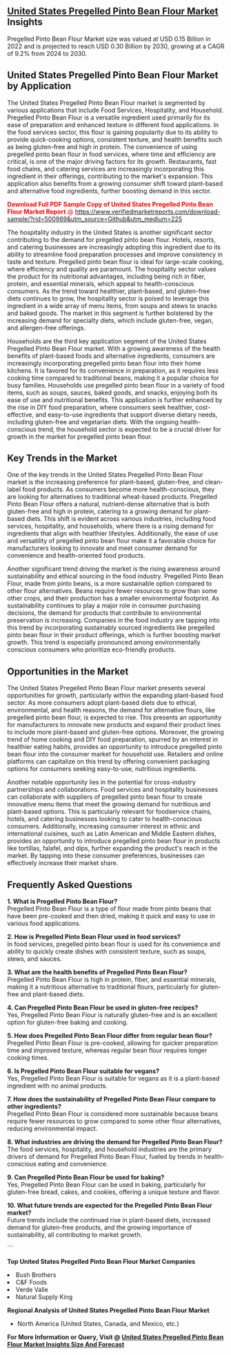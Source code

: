 <h2><a href="https://www.verifiedmarketreports.com/download-sample/?rid=500989&amp;utm_source=Github&amp;utm_medium=225" target="_blank">United States Pregelled Pinto Bean Flour Market</a> Insights</h2><p>Pregelled Pinto Bean Flour Market size was valued at USD 0.15 Billion in 2022 and is projected to reach USD 0.30 Billion by 2030, growing at a CAGR of 9.2% from 2024 to 2030.</p><p> <h2>United States Pregelled Pinto Bean Flour Market by Application</h2> <p>The United States Pregelled Pinto Bean Flour market is segmented by various applications that include Food Services, Hospitality, and Household. Pregelled Pinto Bean Flour is a versatile ingredient used primarily for its ease of preparation and enhanced texture in different food applications. In the food services sector, this flour is gaining popularity due to its ability to provide quick-cooking options, consistent texture, and health benefits such as being gluten-free and high in protein. The convenience of using pregelled pinto bean flour in food services, where time and efficiency are critical, is one of the major driving factors for its growth. Restaurants, fast food chains, and catering services are increasingly incorporating this ingredient in their offerings, contributing to the market's expansion. This application also benefits from a growing consumer shift toward plant-based and alternative food ingredients, further boosting demand in this sector. <p><span class=""><span style="color: #ff0000;"><strong>Download Full PDF Sample Copy of United States Pregelled Pinto Bean Flour Market Report</strong> @ </span><a href="https://www.verifiedmarketreports.com/download-sample/?rid=500989&amp;utm_source=Github&amp;utm_medium=225" target="_blank">https://www.verifiedmarketreports.com/download-sample/?rid=500989&amp;utm_source=Github&amp;utm_medium=225</a></span></p> </p> <p>The hospitality industry in the United States is another significant sector contributing to the demand for pregelled pinto bean flour. Hotels, resorts, and catering businesses are increasingly adopting this ingredient due to its ability to streamline food preparation processes and improve consistency in taste and texture. Pregelled pinto bean flour is ideal for large-scale cooking, where efficiency and quality are paramount. The hospitality sector values the product for its nutritional advantages, including being rich in fiber, protein, and essential minerals, which appeal to health-conscious consumers. As the trend toward healthier, plant-based, and gluten-free diets continues to grow, the hospitality sector is poised to leverage this ingredient in a wide array of menu items, from soups and stews to snacks and baked goods. The market in this segment is further bolstered by the increasing demand for specialty diets, which include gluten-free, vegan, and allergen-free offerings. </p> <p>Households are the third key application segment of the United States Pregelled Pinto Bean Flour market. With a growing awareness of the health benefits of plant-based foods and alternative ingredients, consumers are increasingly incorporating pregelled pinto bean flour into their home kitchens. It is favored for its convenience in preparation, as it requires less cooking time compared to traditional beans, making it a popular choice for busy families. Households use pregelled pinto bean flour in a variety of food items, such as soups, sauces, baked goods, and snacks, enjoying both its ease of use and nutritional benefits. This application is further enhanced by the rise in DIY food preparation, where consumers seek healthier, cost-effective, and easy-to-use ingredients that support diverse dietary needs, including gluten-free and vegetarian diets. With the ongoing health-conscious trend, the household sector is expected to be a crucial driver for growth in the market for pregelled pinto bean flour. </p> <h2>Key Trends in the Market</h2> <p>One of the key trends in the United States Pregelled Pinto Bean Flour market is the increasing preference for plant-based, gluten-free, and clean-label food products. As consumers become more health-conscious, they are looking for alternatives to traditional wheat-based products. Pregelled Pinto Bean Flour offers a natural, nutrient-dense alternative that is both gluten-free and high in protein, catering to a growing demand for plant-based diets. This shift is evident across various industries, including food services, hospitality, and households, where there is a rising demand for ingredients that align with healthier lifestyles. Additionally, the ease of use and versatility of pregelled pinto bean flour make it a favorable choice for manufacturers looking to innovate and meet consumer demand for convenience and health-oriented food products. </p> <p>Another significant trend driving the market is the rising awareness around sustainability and ethical sourcing in the food industry. Pregelled Pinto Bean Flour, made from pinto beans, is a more sustainable option compared to other flour alternatives. Beans require fewer resources to grow than some other crops, and their production has a smaller environmental footprint. As sustainability continues to play a major role in consumer purchasing decisions, the demand for products that contribute to environmental preservation is increasing. Companies in the food industry are tapping into this trend by incorporating sustainably sourced ingredients like pregelled pinto bean flour in their product offerings, which is further boosting market growth. This trend is especially pronounced among environmentally conscious consumers who prioritize eco-friendly products. </p> <h2>Opportunities in the Market</h2> <p>The United States Pregelled Pinto Bean Flour market presents several opportunities for growth, particularly within the expanding plant-based food sector. As more consumers adopt plant-based diets due to ethical, environmental, and health reasons, the demand for alternative flours, like pregelled pinto bean flour, is expected to rise. This presents an opportunity for manufacturers to innovate new products and expand their product lines to include more plant-based and gluten-free options. Moreover, the growing trend of home cooking and DIY food preparation, spurred by an interest in healthier eating habits, provides an opportunity to introduce pregelled pinto bean flour into the consumer market for household use. Retailers and online platforms can capitalize on this trend by offering convenient packaging options for consumers seeking easy-to-use, nutritious ingredients. </p> <p>Another notable opportunity lies in the potential for cross-industry partnerships and collaborations. Food services and hospitality businesses can collaborate with suppliers of pregelled pinto bean flour to create innovative menu items that meet the growing demand for nutritious and plant-based options. This is particularly relevant for foodservice chains, hotels, and catering businesses looking to cater to health-conscious consumers. Additionally, increasing consumer interest in ethnic and international cuisines, such as Latin American and Middle Eastern dishes, provides an opportunity to introduce pregelled pinto bean flour in products like tortillas, falafel, and dips, further expanding the product's reach in the market. By tapping into these consumer preferences, businesses can effectively increase their market share. </p> <h2>Frequently Asked Questions</h2> <p><strong>1. What is Pregelled Pinto Bean Flour?</strong><br> Pregelled Pinto Bean Flour is a type of flour made from pinto beans that have been pre-cooked and then dried, making it quick and easy to use in various food applications. </p> <p><strong>2. How is Pregelled Pinto Bean Flour used in food services?</strong><br> In food services, pregelled pinto bean flour is used for its convenience and ability to quickly create dishes with consistent texture, such as soups, stews, and sauces. </p> <p><strong>3. What are the health benefits of Pregelled Pinto Bean Flour?</strong><br> Pregelled Pinto Bean Flour is high in protein, fiber, and essential minerals, making it a nutritious alternative to traditional flours, particularly for gluten-free and plant-based diets. </p> <p><strong>4. Can Pregelled Pinto Bean Flour be used in gluten-free recipes?</strong><br> Yes, Pregelled Pinto Bean Flour is naturally gluten-free and is an excellent option for gluten-free baking and cooking. </p> <p><strong>5. How does Pregelled Pinto Bean Flour differ from regular bean flour?</strong><br> Pregelled Pinto Bean Flour is pre-cooked, allowing for quicker preparation time and improved texture, whereas regular bean flour requires longer cooking times. </p> <p><strong>6. Is Pregelled Pinto Bean Flour suitable for vegans?</strong><br> Yes, Pregelled Pinto Bean Flour is suitable for vegans as it is a plant-based ingredient with no animal products. </p> <p><strong>7. How does the sustainability of Pregelled Pinto Bean Flour compare to other ingredients?</strong><br> Pregelled Pinto Bean Flour is considered more sustainable because beans require fewer resources to grow compared to some other flour alternatives, reducing environmental impact. </p> <p><strong>8. What industries are driving the demand for Pregelled Pinto Bean Flour?</strong><br> The food services, hospitality, and household industries are the primary drivers of demand for Pregelled Pinto Bean Flour, fueled by trends in health-conscious eating and convenience. </p> <p><strong>9. Can Pregelled Pinto Bean Flour be used for baking?</strong><br> Yes, Pregelled Pinto Bean Flour can be used in baking, particularly for gluten-free bread, cakes, and cookies, offering a unique texture and flavor. </p> <p><strong>10. What future trends are expected for the Pregelled Pinto Bean Flour market?</strong><br> Future trends include the continued rise in plant-based diets, increased demand for gluten-free products, and the growing importance of sustainability, all contributing to market growth. </p> ```</p><p><strong>Top United States Pregelled Pinto Bean Flour Market Companies</strong></p><div data-test-id=""><p><li>Bush Brothers</li><li> C&F Foods</li><li> Verde Valle</li><li> Natural Supply King</li></p><div><strong>Regional Analysis of&nbsp;United States Pregelled Pinto Bean Flour Market</strong></div><ul><li dir="ltr"><p dir="ltr">North America&nbsp;(United States, Canada, and Mexico, etc.)</p></li></ul><p><strong>For More Information or Query, Visit @&nbsp;</strong><strong><a href="https://www.verifiedmarketreports.com/product/pregelled-pinto-bean-flour-market-size-and-forecast/?utm_source=Github&amp;utm_medium=225" target="_blank">United States Pregelled Pinto Bean Flour Market Insights Size And Forecast</a></strong></p></div>
